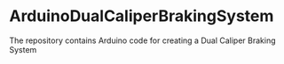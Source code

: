 # ArduinoDualCaliperBrakingSystem
The repository contains Arduino code for creating a Dual Caliper Braking System
